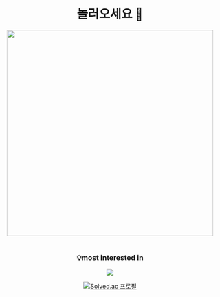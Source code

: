 <div align="center">
  
# 놀러오세요 🎠
<a href="https://0zi-l0gis.tistory.com"/><img class="thumb_g_article" data-org-src="https://t1.daumcdn.net/news/202105/25/marieclaire_cv/20210525045648230oyro.gif" data-org-width="480" dmcf-mid="cGu4DiJj3t" dmcf-mtype="image" height="auto" src="https://t1.daumcdn.net/news/202105/25/marieclaire_cv/20210525045648230oyro.gif" width="480"/></a>
<br/>
<br/>

### 💡most interested in
<p herf="https://skillicons.dev">
  <img src="https://skillicons.dev/icons?i=py,js,css,html,jquery,mongodb,github,flask,aws,vscode&perline=5"/>
</p>


<!--![Top Langs](https://github-readme-stats.vercel.app/api/top-langs/?username=0zimushr00m&layout=compact&theme=dark) -->
[![Solved.ac 프로필](http://mazassumnida.wtf/api/generate_badge?boj=0zimushr00m)](https://solved.ac/0zimushr00m)
</div> 
 

<!--
**0zimushr00m/0zimushr00m** is a ✨ _special_ ✨ repository because its `README.md` (this file) appears on your GitHub profile.

Here are some ideas to get you started:

- 🔭 I’m currently working on ...
- 🌱 I’m currently learning ...
- 👯 I’m looking to collaborate on ...
- 🤔 I’m looking for help with ...
- 💬 Ask me about ...
- 📫 How to reach me: ...
- 😄 Pronouns: ...
- ⚡ Fun fact: ...
-->
